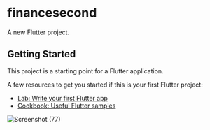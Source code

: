 # financesecond

A new Flutter project.

## Getting Started

This project is a starting point for a Flutter application.

A few resources to get you started if this is your first Flutter project:

- [Lab: Write your first Flutter app](https://docs.flutter.dev/get-started/codelab)
- [Cookbook: Useful Flutter samples](https://docs.flutter.dev/cookbook)

![Screenshot (77)](https://user-images.githubusercontent.com/112766296/202068942-db218884-3d06-4d14-b285-d16d712bfa6c.png)

